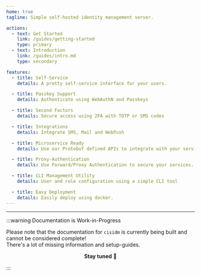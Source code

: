 ```yaml
---
home: true
tagline: Simple self-hosted identity management server.

actions:
  - text: Get Started
    link: /guides/getting-started
    type: primary
  - text: Introduction
    link: /guides/intro.md
    type: secondary

features:
  - title: Self-Service
    details: A pretty self-service interface for your users.

  - title: Passkey Support
    details: Authenticate using WebAuthN and Passkeys

  - title: Second Factors
    details: Secure access using 2FA with TOTP or SMS codes

  - title: Integrations
    details: Integrate SMS, Mail and WebPush

  - title: Microservice Ready
    details: Use our Protobuf defined APIs to integrate with your services

  - title: Proxy-Authentication
    details: Use Forward/Proxy Authentication to secure your services.

  - title: CLI Management Utility
    details: User and role configuration using a simple CLI tool

  - title: Easy Deployment
    details: Easily deploy using docker.
---
```


---

:::warning Documentation is Work-in-Progress

Please note that the documentation for `cisidm` is currently being built and cannot be considered complete!  
There's a lot of missing information and setup-guides.

<center>

**Stay tuned** :rocket:

</center>

:::
